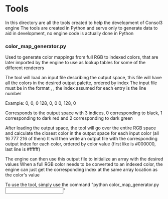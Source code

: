 # Tools
In this directory are all the tools created to help the development of Consol3 engine
The tools are created in Python and serve only to generate data to aid in development, no engine code is actually done in Python

### color_map_generator.py
Used to generate color mappings from full RGB to indexed colors, that are later imported by the engine to use as lookup tables for some of the different renderers

The tool will load an input file describing the output space, this file will have all the colors in the desired output palette, ordered by index
The input file must be in the format <red>, <green>, <blue> the index assumed for each entry is the line number

Example:
	0, 0, 0
	128, 0, 0
	0, 128, 0

Corresponds to the output space with 3 indices, 0 corresponding to black, 1 corresponding to dark red and 2 corresponding to dark green

After loading the output space, the tool will go over the entire RGB space and calculate the closest color in the output space for each input color (all 16 777 216 of them)
It will then write an output file with the corresponding output index for each color, ordered by color value (first like is #000000, last line is #ffffff)

The engine can then use this output file to initialize an array with the desired values
When a full RGB color needs to be converted to an indexed color, the engine can just get the corresponding index at the same array location as the color's value


To use the tool, simply use the command "python color_map_generator.py <input file>"
